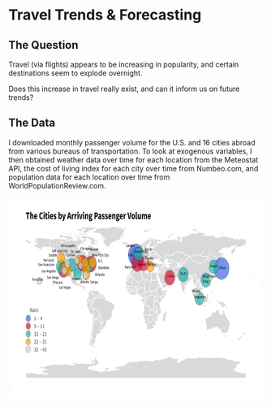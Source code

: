 # Travel Trends & Forecasting

## The Question
Travel (via flights) appears to be increasing in popularity, and certain destinations seem to explode overnight. 

Does this increase in travel really exist, and can it inform us on future trends?

## The Data
I downloaded monthly passenger volume for the U.S. and 16 cities abroad from various bureaus of transportation. To look at exogenous variables, I then obtained weather data over time for each location from the Meteostat API, the cost of living index for each city over time from Numbeo.com, and population data for each location over time from WorldPopulationReview.com. 
<p align="center">
  <img width="500" height="400" src="https://github.com/clareblessen/Passenger-Arrivals/blob/master/Images/world_map.jpg">
</p>

## 
